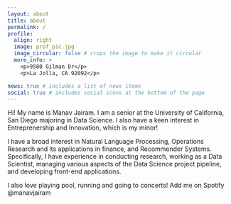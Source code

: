 ```yaml
---
layout: about
title: about
permalink: /
profile:
  align: right
  image: prof_pic.jpg
  image_circular: false # crops the image to make it circular
  more_info: >
    <p>9500 Gilman Dr</p>
    <p>La Jolla, CA 92092</p>

news: true # includes a list of news items
social: true # includes social icons at the bottom of the page
---
```


Hi! My name is Manav Jairam. I am a senior at the University of California, San Diego majoring in Data Science. I also have a keen interest in Entreprenership and Innovation, which is my minor!

I have a broad interest in Natural Language Processing, Operations Research and its applications in finance, and Recommender Systems. Specifically, I have experience in conducting research, working as a Data Scientist, managing various aspects of the Data Science project pipeline, and developing front-end applications.

I also love playing pool, running and going to concerts! Add me on Spotify @manavjairam 
